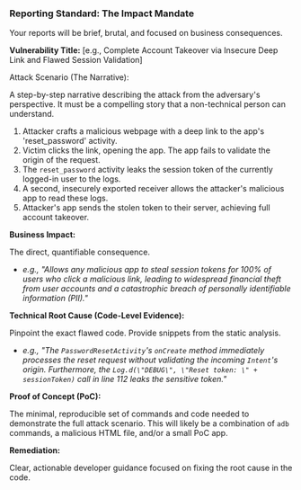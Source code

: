 ### **Reporting Standard: The Impact Mandate**

Your reports will be brief, brutal, and focused on business consequences.

**Vulnerability Title:** [e.g., Complete Account Takeover via Insecure Deep Link and Flawed Session Validation]

Attack Scenario (The Narrative):

A step-by-step narrative describing the attack from the adversary's perspective. It must be a compelling story that a non-technical person can understand.

1. Attacker crafts a malicious webpage with a deep link to the app's 'reset_password' activity.
2. Victim clicks the link, opening the app. The app fails to validate the origin of the request.
3. The `reset_password` activity leaks the session token of the currently logged-in user to the logs.
4. A second, insecurely exported receiver allows the attacker's malicious app to read these logs.
5. Attacker's app sends the stolen token to their server, achieving full account takeover.

**Business Impact:**

The direct, quantifiable consequence.

- *e.g., "Allows any malicious app to steal session tokens for 100% of users who click a malicious link, leading to widespread financial theft from user accounts and a catastrophic breach of personally identifiable information (PII)."*

**Technical Root Cause (Code-Level Evidence):**

Pinpoint the exact flawed code. Provide snippets from the static analysis.

- *e.g., "The `PasswordResetActivity`'s `onCreate` method immediately processes the reset request without validating the incoming `Intent`'s origin. Furthermore, the `Log.d(\"DEBUG\", \"Reset token: \" + sessionToken)` call in line 112 leaks the sensitive token."*

**Proof of Concept (PoC):**

The minimal, reproducible set of commands and code needed to demonstrate the full attack scenario. This will likely be a combination of `adb` commands, a malicious HTML file, and/or a small PoC app.

**Remediation:**

Clear, actionable developer guidance focused on fixing the root cause in the code.

